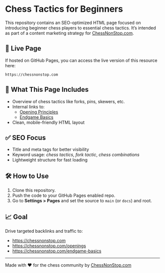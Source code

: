 # Chess Tactics for Beginners

This repository contains an SEO-optimized HTML page focused on introducing beginner chess players to essential chess tactics. It’s intended as part of a content marketing strategy for [ChessNonStop.com](https://chessnonstop.com).

## 🔗 Live Page
If hosted on GitHub Pages, you can access the live version of this resource here:
```
https://chessnonstop.com
```

## 📘 What This Page Includes
- Overview of chess tactics like forks, pins, skewers, etc.
- Internal links to:
  - [Opening Principles](https://chessnonstop.com/openings)
  - [Endgame Basics](https://chessnonstop.com/endgame-basics)
- Clean, mobile-friendly HTML layout

## ✅ SEO Focus
- Title and meta tags for better visibility
- Keyword usage: *chess tactics*, *fork tactic*, *chess combinations*
- Lightweight structure for fast loading

## 🛠️ How to Use
1. Clone this repository.
2. Push the code to your GitHub Pages enabled repo.
3. Go to **Settings > Pages** and set the source to `main` (or `docs`) and root.

## 📈 Goal
Drive targeted backlinks and traffic to:
- https://chessnonstop.com
- https://chessnonstop.com/openings
- https://chessnonstop.com/endgame-basics

---
Made with ❤️ for the chess community by [ChessNonStop.com](https://chessnonstop.com)
